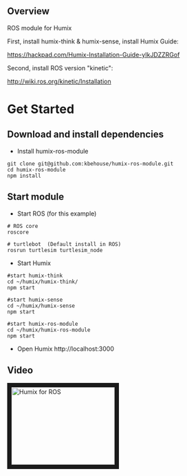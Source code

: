 ## Overview

ROS module for Humix 

First, install humix-think & humix-sense, install Humix Guide:

https://hackpad.com/Humix-Installation-Guide-yIkJDZZRGof

Second, install ROS version "kinetic":

http://wiki.ros.org/kinetic/Installation 

# Get Started

## Download and install dependencies

* Install humix-ros-module
```
git clone git@github.com:kbehouse/humix-ros-module.git
cd humix-ros-module
npm install
```


## Start module

* Start ROS (for this example)
```
# ROS core
roscore

# turtlebot  (Default install in ROS)
rosrun turtlesim turtlesim_node
```

* Start Humix
```
#start humix-think
cd ~/humix/humix-think/
npm start

#start humix-sense
cd ~/humix/humix-sense
npm start

#start humix-ros-module
cd ~/humix/humix-ros-module
npm start
```

* Open Humix
http://localhost:3000


## Video

<a href="https://youtu.be/aLF1cb5rmuk" target="_blank"><img src="http://img.youtube.com/vi/aLF1cb5rmuk/0.jpg" 
alt="Humix for ROS" width="240" height="180" border="10" /></a>

